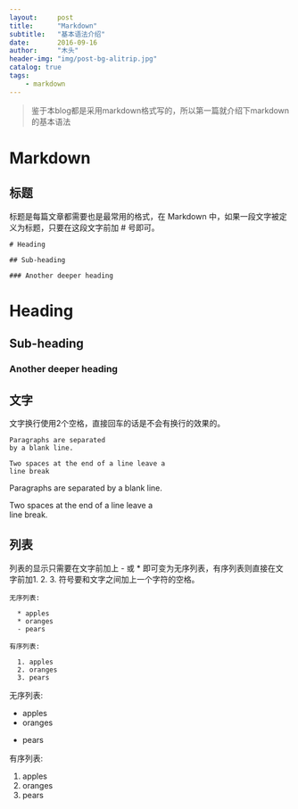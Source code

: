 ```yaml
---
layout:     post
title:      "Markdown"
subtitle:   "基本语法介绍"
date:       2016-09-16
author:     "木头"
header-img: "img/post-bg-alitrip.jpg"
catalog: true
tags:
    - markdown
---
```



> 鉴于本blog都是采用markdown格式写的，所以第一篇就介绍下markdown的基本语法

# Markdown

## 标题

标题是每篇文章都需要也是最常用的格式，在 Markdown 中，如果一段文字被定义为标题，只要在这段文字前加 # 号即可。

	# Heading

	## Sub-heading

	### Another deeper heading

# Heading

## Sub-heading

### Another deeper heading

## 文字

文字换行使用2个空格，直接回车的话是不会有换行的效果的。

	Paragraphs are separated
	by a blank line.
 
	Two spaces at the end of a line leave a  
	line break

Paragraphs are separated
by a blank line.

Two spaces at the end of a line leave a  
line break.

## 列表

列表的显示只需要在文字前加上 - 或 * 即可变为无序列表，有序列表则直接在文字前加1. 2. 3. 符号要和文字之间加上一个字符的空格。

	无序列表:

	  * apples
	  * oranges
	  - pears
	
	有序列表:
	
	  1. apples
	  2. oranges
	  3. pears
	  
无序列表:

  * apples
  * oranges
  - pears

有序列表:

  1. apples
  2. oranges
  3. pears